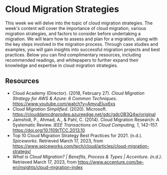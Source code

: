 # Cloud Migration Strategies

This week we will delve into the topic of cloud migration strategies. The week's content will cover the importance of cloud migration, various migration strategies, and factors to consider before undertaking a migration. We will learn how to assess and plan for a migration, along with the key steps involved in the migration process. Through case studies and examples, you will gain insights into successful migration projects and best practices. Below you can find complimentary resources, including recommended readings, and whitepapers to further expand their knowledge and expertise in cloud migration strategies.

## Resources

- Cloud Academy (Director). (2018, February 27). *Cloud Migration Strategy for AWS & Azure: 6 Common Techniques*. https://www.youtube.com/watch?v=AmyuEIux6xs
- *Cloud Migration Simplified*. (2020). Microsoft. https://clouddamcdnprodep.azureedge.net/gdc/gdcOB3Q4w/original
- Jamshidi, P., Ahmad, A., & Pahl, C. (2014). Cloud Migration Research: A Systematic Review. *IEEE Transactions on Cloud Computing, 1*, 142–157. https://doi.org/10.1109/TCC.2013.10
- Top 10 Cloud Migration Strategy Best Practices for 2021. (n.d.). *Spiceworks*. Retrieved March 17, 2023, from https://www.spiceworks.com/tech/cloud/articles/cloud-migration-strategy/
- *What is Cloud Migration? | Benefits, Process & Types | Accenture. (n.d.)*. Retrieved March 17, 2023, from https://www.accenture.com/be-en/insights/cloud-migration-index
